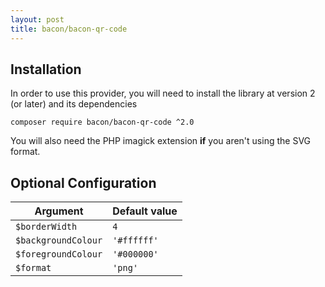 ```yaml
---
layout: post
title: bacon/bacon-qr-code
---
```


## Installation

In order to use this provider, you will need to install the library at version 2 (or later) and its dependencies

```
composer require bacon/bacon-qr-code ^2.0
```

You will also need the PHP imagick extension **if** you aren't using the SVG format.

## Optional Configuration

Argument            | Default value
--------------------|---------------
`$borderWidth`      | `4`
`$backgroundColour` | `'#ffffff'`
`$foregroundColour` | `'#000000'`
`$format`           | `'png'`
